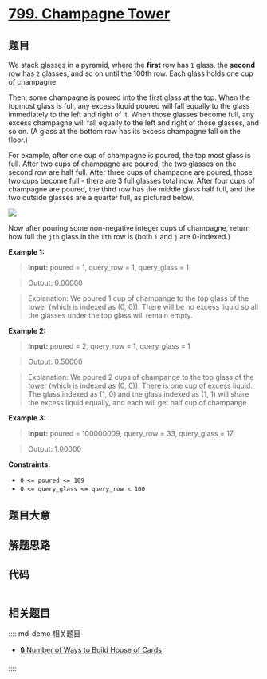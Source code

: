 # [799. Champagne Tower](https://leetcode.com/problems/champagne-tower/)

## 题目

We stack glasses in a pyramid, where the **first** row has `1` glass, the
**second** row has `2` glasses, and so on until the 100th row.  Each glass
holds one cup of champagne.

Then, some champagne is poured into the first glass at the top.  When the
topmost glass is full, any excess liquid poured will fall equally to the glass
immediately to the left and right of it.  When those glasses become full, any
excess champagne will fall equally to the left and right of those glasses, and
so on.  (A glass at the bottom row has its excess champagne fall on the
floor.)

For example, after one cup of champagne is poured, the top most glass is full.
After two cups of champagne are poured, the two glasses on the second row are
half full.  After three cups of champagne are poured, those two cups become
full - there are 3 full glasses total now.  After four cups of champagne are
poured, the third row has the middle glass half full, and the two outside
glasses are a quarter full, as pictured below.

![](https://s3-lc-upload.s3.amazonaws.com/uploads/2018/03/09/tower.png)

Now after pouring some non-negative integer cups of champagne, return how full
the `jth` glass in the `ith` row is (both `i` and `j` are 0-indexed.)



**Example 1:**

> 
> 
> 
> 
> 
> **Input:** poured = 1, query_row = 1, query_glass = 1
> 
> Output: 0.00000
> 
> Explanation: We poured 1 cup of champange to the top glass of the tower (which is indexed as (0, 0)). There will be no excess liquid so all the glasses under the top glass will remain empty.

**Example 2:**

> 
> 
> 
> 
> 
> **Input:** poured = 2, query_row = 1, query_glass = 1
> 
> Output: 0.50000
> 
> Explanation: We poured 2 cups of champange to the top glass of the tower (which is indexed as (0, 0)). There is one cup of excess liquid. The glass indexed as (1, 0) and the glass indexed as (1, 1) will share the excess liquid equally, and each will get half cup of champange.

**Example 3:**

> 
> 
> 
> 
> 
> **Input:** poured = 100000009, query_row = 33, query_glass = 17
> 
> Output: 1.00000

**Constraints:**

  * `0 <= poured <= 109`
  * `0 <= query_glass <= query_row < 100`


## 题目大意

## 解题思路

## 代码

```javascript

```

## 相关题目

:::: md-demo 相关题目
- [🔒 Number of Ways to Build House of Cards](https://leetcode.com/problems/number-of-ways-to-build-house-of-cards)

::::
